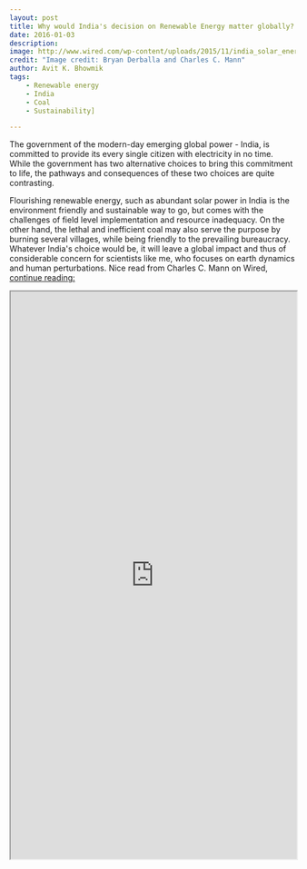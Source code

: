 ```yaml
---
layout: post
title: Why would India's decision on Renewable Energy matter globally?
date: 2016-01-03
description: 
image: http://www.wired.com/wp-content/uploads/2015/11/india_solar_energy032-660x371.jpg
credit: "Image credit: Bryan Derballa and Charles C. Mann"
author: Avit K. Bhowmik
tags:
	- Renewable energy
	- India
	- Coal
	- Sustainability]

---
```


The government of the modern-day emerging global power - India, is committed to provide its every single citizen with electricity in no time. While the government has two alternative choices to bring this commitment to life, the pathways and consequences of these two choices are quite contrasting.

Flourishing renewable energy, such as abundant solar power in India is the environment friendly and sustainable way to go, but comes with the challenges of field level implementation and resource inadequacy. On the other hand, the lethal and inefficient coal may also serve the purpose by burning several villages, while being friendly to the prevailing bureaucracy. Whatever India's choice would be, it will leave a global impact and thus of considerable concern for scientists like me, who focuses on earth dynamics and human perturbations. Nice read from Charles C. Mann on Wired, [continue reading:](http://www.wired.com/2015/11/climate-change-in-india/)

<p> <iframe 
 src="http://www.wired.com/2015/11/climate-change-in-india/"
 width="100%" height="1000">
</iframe> </p>




